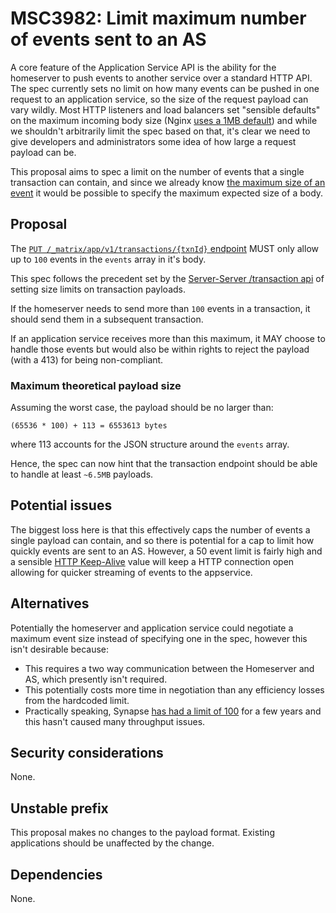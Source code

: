 # MSC3982: Limit maximum number of events sent to an AS

A core feature of the Application Service API is the ability for the homeserver to push events to another
service over a standard HTTP API. The spec currently sets no limit on how many events can be pushed in
one request to an application service, so the size of the request payload can vary wildly. Most HTTP listeners
and load balancers set "sensible defaults" on the maximum incoming body size (Nginx [uses a 1MB default](https://nginx.org/en/docs/http/ngx_http_core_module.html#client_max_body_size))
and while we shouldn't arbitrarily limit the spec based on that, it's clear we need to give developers
and administrators some idea of how large a request payload can be.

This proposal aims to spec a limit on the number of events that a single transaction can contain,
and since we already know [the maximum size of an event](https://spec.matrix.org/v1.6/client-server-api/#size-limits)
it would be possible to specify the maximum expected size of a body.

## Proposal

The [`PUT /_matrix/app/v1/transactions/{txnId}` endpoint](https://spec.matrix.org/v1.6/application-service-api/#put_matrixappv1transactionstxnid)
MUST only allow up to `100` events in the `events` array in it's body.

This spec follows the precedent set by the [Server-Server /transaction api](https://spec.matrix.org/v1.6/server-server-api/#put_matrixfederationv1sendtxnid)
of setting size limits on transaction payloads.

If the homeserver needs to send more than `100` events in a transaction, it should
send them in a subsequent transaction.

If an application service receives more than this maximum, it MAY choose to handle
those events but would also be within rights to reject the payload (with a 413) for being non-compliant.


### Maximum theoretical payload size

Assuming the worst case, the payload should be no larger than:

```
(65536 * 100) + 113 = 6553613 bytes
```

where 113 accounts for the JSON structure around the `events` array.

Hence, the spec can now hint that the transaction endpoint should be able to
handle at least `~6.5MB` payloads.


## Potential issues

The biggest loss here is that this effectively caps the number of events a single payload can contain,
and so there is potential for a cap to limit how quickly events are sent to an AS. However, a 50 event
limit is fairly high and a sensible [HTTP Keep-Alive](https://developer.mozilla.org/en-US/docs/Web/HTTP/Headers/Keep-Alive)
value will keep a HTTP connection open allowing for quicker streaming of events to the appservice.


## Alternatives

Potentially the homeserver and application service could negotiate a maximum event size instead of specifying
one in the spec, however this isn't desirable because:

 - This requires a two way communication between the Homeserver and AS, which presently isn't required.
 - This potentially costs more time in negotiation than any efficiency losses from the hardcoded limit.
 - Practically speaking, Synapse [has had a limit of 100](https://github.com/matrix-org/synapse/blob/develop/synapse/appservice/scheduler.py#L85-L86)
   for a few years and this hasn't caused many throughput issues. 


## Security considerations

None.

## Unstable prefix

This proposal makes no changes to the payload format. Existing applications should be
unaffected by the change.

## Dependencies

None.

